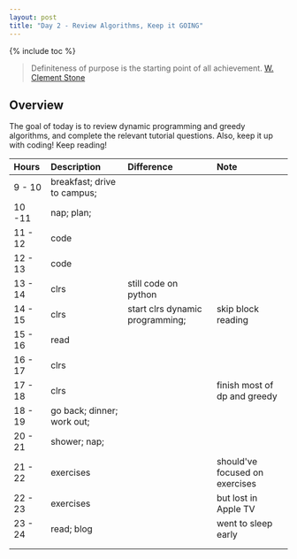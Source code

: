 ```yaml
---
layout: post
title: "Day 2 - Review Algorithms, Keep it GOING"
---
```


{% include toc %}

> Definiteness of purpose is the starting point of all achievement. [W. Clement Stone](https://en.wikipedia.org/wiki/W._Clement_Stone)

## Overview

The goal of today is to review dynamic programming and greedy algorithms, and complete the relevant tutorial questions. Also, keep it up with coding! Keep reading!

| Hours   | Description                 | Difference                      | Note                           |
| :------ | :-------------------------- | :------------------------------ | :----------------------------- |
| 9 - 10  | breakfast; drive to campus; |                                 |                                |
| 10 -11  | nap; plan;                  |                                 |                                |
| 11 - 12 | code                        |                                 |                                |
| 12 - 13 | code                        |                                 |                                |
| 13 - 14 | clrs                        | still code on python            |                                |
| 14 - 15 | clrs                        | start clrs dynamic programming; | skip block reading             |
| 15 - 16 | read                        |                                 |                                |
| 16 - 17 | clrs                        |                                 |                                |
| 17 - 18 | clrs                        |                                 | finish most of dp and greedy   |
| 18 - 19 | go back; dinner; work out;  |                                 |                                |
| 20 - 21 | shower; nap;                |                                 |                                |
| 21 - 22 | exercises                   |                                 | should've focused on exercises |
| 22 - 23 | exercises                   |                                 | but lost in Apple TV           |
| 23 - 24 | read; blog                  |                                 | went to sleep early            |
|         |                             |                                 |                                |
|         |                             |                                 |                                |
